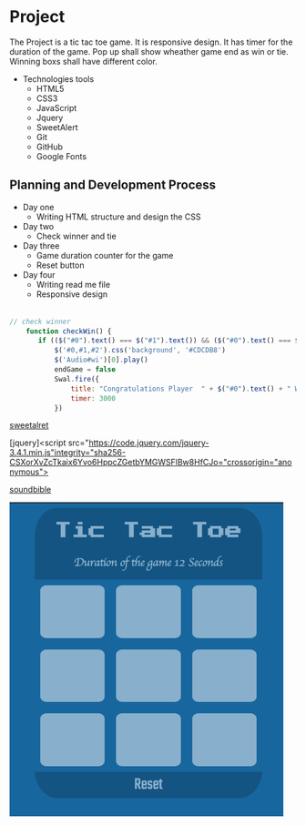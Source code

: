 # Project <Tic Tac Toe>

 The Project is a tic tac toe game. It is responsive design. It has timer for the duration of the game. Pop up shall show wheather game end as win or tie. Winning boxs shall have different color.

<!-- Technologies tools -->
- Technologies tools
     * HTML5
     * CSS3
     * JavaScript 
     * Jquery
     * SweetAlert
     * Git
     * GitHub
     * Google Fonts

<!-- Technologies tools -->
## Planning and Development Process
* Day one 
    - Writing HTML structure and design the CSS
* Day two 
    - Check winner and tie 
 * Day three 
    - Game duration counter for the game 
    - Reset button
 * Day four 
    - Writing read me file
    - Responsive design 
 <!-- Function -->
 ```js 

 // check winner
     function checkWin() {
        if (($("#0").text() === $("#1").text()) && ($("#0").text() === $("#2").text()) && ($("#0").text() !== "")) {
            $('#0,#1,#2').css('background', '#CDCDB8')
            $('Audio#wi')[0].play()
            endGame = false
            Swal.fire({
                title: "Congratulations Player  " + $("#0").text() + " WINS",
                timer: 3000
            })

```
<!-- Links -->
[sweetalret](https://sweetalert2.github.io/)

[jquery]<script src="https://code.jquery.com/jquery-3.4.1.min.js"integrity="sha256-CSXorXvZcTkaix6Yvo6HppcZGetbYMGWSFlBw8HfCJo="crossorigin="anonymous"></script>

[soundbible](http://soundbible.com)

![wireframe](./images/screen.png)
